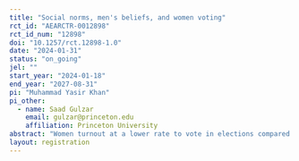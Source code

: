 ```yaml
---
title: "Social norms, men's beliefs, and women voting"
rct_id: "AEARCTR-0012898"
rct_id_num: "12898"
doi: "10.1257/rct.12898-1.0"
date: "2024-01-31"
status: "on_going"
jel: ""
start_year: "2024-01-18"
end_year: "2027-08-31"
pi: "Muhammad Yasir Khan"
pi_other:
  - name: Saad Gulzar
    email: gulzar@princeton.edu
    affiliation: Princeton University
abstract: "Women turnout at a lower rate to vote in elections compared to men in many societies. We investigate if the low turnout is the result of misbeliefs about social norms or misbeliefs of men about how women vote. We plan implement two interventions: (i) provide correct information support for women voting among men of the community, and (ii) correct beliefs about alignment between candidate choices of women and men in elections. We will study the effect of these interventions on turnout decisions of women. "
layout: registration
---
```


